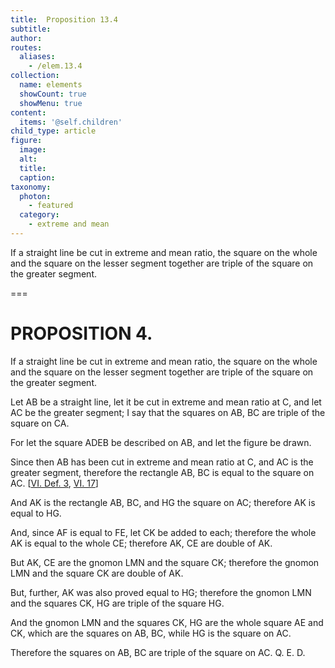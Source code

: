 ```yaml
---
title:  Proposition 13.4
subtitle: 
author:
routes:
  aliases:
    - /elem.13.4
collection:
  name: elements
  showCount: true
  showMenu: true
content:
  items: '@self.children'
child_type: article
figure:
  image:
  alt:
  title:
  caption:
taxonomy:
  photon:
    - featured
  category:
    - extreme and mean
---
```


<p><hi rend="ital">If a straight line be cut in extreme and mean ratio</hi>, <hi rend="ital">the square on the whole and the square on the lesser segment together are triple of the square on the greater segment.</hi>
      </p>

===

<h1>PROPOSITION 4.</h1>
<p><span class="ital">If a straight line be cut in extreme and mean ratio</span>, <span class="ital">the square on the whole and the square on the lesser segment together are triple of the square on the greater segment.</span>
      </p>

<p>Let <span class="ital">AB</span> be a straight line, let it be cut in extreme and mean ratio at <span class="ital">C</span>, and let <span class="ital">AC</span> be the greater segment; I say that the squares on <span class="ital">AB</span>, <span class="ital">BC</span> are triple of the square on <span class="ital">CA</span>. 
      </p>

<p>For let the square <span class="ital">ADEB</span> be described on <span class="ital">AB</span>, and let the figure be drawn. </p>

<p>Since then <span class="ital">AB</span> has been cut in extreme and mean ratio at <span class="ital">C</span>, and <span class="ital">AC</span> is the greater segment, therefore the rectangle <span class="ital">AB</span>, <span class="ital">BC</span> is equal to the square on <span class="ital">AC</span>. [<a href="/elem.6.def.3">VI. Def. 3</a>, <a href="/elem.6.17">VI. 17</a>] </p>

<p>And <span class="ital">AK</span> is the rectangle <span class="ital">AB</span>, <span class="ital">BC</span>, and <span class="ital">HG</span> the square on <span class="ital">AC</span>; therefore <span class="ital">AK</span> is equal to <span class="ital">HG</span>. <pb n="448"/></p>

<p>And, since <span class="ital">AF</span> is equal to <span class="ital">FE</span>, let <span class="ital">CK</span> be added to each; therefore the whole <span class="ital">AK</span> is equal to the whole <span class="ital">CE</span>; therefore <span class="ital">AK</span>, <span class="ital">CE</span> are double of <span class="ital">AK</span>. </p>

<p>But <span class="ital">AK</span>, <span class="ital">CE</span> are the gnomon <span class="ital">LMN</span> and the square <span class="ital">CK</span>; therefore the gnomon <span class="ital">LMN</span> and the square <span class="ital">CK</span> are double of <span class="ital">AK</span>. </p>

<p>But, further, <span class="ital">AK</span> was also proved equal to <span class="ital">HG</span>; therefore the gnomon <span class="ital">LMN</span> and the squares <span class="ital">CK</span>, <span class="ital">HG</span> are triple of the square <span class="ital">HG</span>. </p>

<p>And the gnomon <span class="ital">LMN</span> and the squares <span class="ital">CK</span>, <span class="ital">HG</span> are the whole square <span class="ital">AE</span> and <span class="ital">CK</span>, which are the squares on <span class="ital">AB</span>, <span class="ital">BC</span>, while <span class="ital">HG</span> is the square on <span class="ital">AC</span>. </p>

<p>Therefore the squares on <span class="ital">AB</span>, <span class="ital">BC</span> are triple of the square on <span class="ital">AC</span>. Q. E. D.</p>
